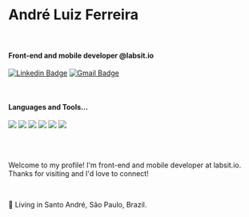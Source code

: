 <h1>André Luiz Ferreira</h1><br>


<h4>Front-end and mobile developer @labsit.io</h4>

[![Linkedin Badge](https://img.shields.io/badge/-André%20Luiz%20Ferreira-1ca0f1?style=flat&logo=Linkedin&logoColor=white&link=https://www.linkedin.com/in/andre-lferreira/)](https://www.linkedin.com/in/andre-lferreira/)
[![Gmail Badge](https://img.shields.io/badge/-me@andrelf.dev-c14438?style=flat&logo=Gmail&logoColor=white&link=mailto:me@andrelf.dev)](mailto:me@andrelf.dev)

<br>

<h4>Languages and Tools...</h4>

<img src="https://img.shields.io/badge/-HTML5-E34F26?style=flat&logo=html5&logoColor=white"> <img src="https://img.shields.io/badge/-CSS3-1572B6?style=flat&logo=css3&logoColor=white"> <img src="https://img.shields.io/badge/-Sass-cc6699?style=flat&logo=sass&logoColor=ffffff"> <img src="https://img.shields.io/badge/-JavaScript-eed718?style=flat&logo=javascript&logoColor=ffffff"> <img src="https://img.shields.io/badge/-React-000000?style=flat&logo=react&logoColor=00c8ff"> <img src="https://img.shields.io/badge/-React%20Native-000000?style=flat&logo=react&logoColor=00c8ff">

<br>
<br>

<p>Welcome to my profile! I'm front-end and mobile developer at labsit.io.<br>
Thanks for visiting and I'd love to connect!</p><br>

<p>📌 Living in Santo André, São Paulo, Brazil.</p><br>

